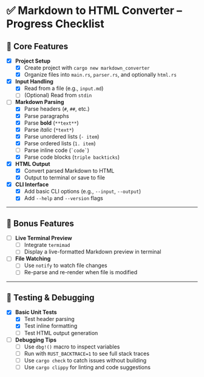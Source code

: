 # ✅ Markdown to HTML Converter – Progress Checklist

## 🧱 Core Features

- [x] **Project Setup**
  - [x] Create project with `cargo new markdown_converter`
  - [x] Organize files into `main.rs`, `parser.rs`, and optionally `html.rs`

- [x] **Input Handling**
  - [x] Read from a file (e.g., `input.md`)
  - [ ] (Optional) Read from `stdin`

- [ ] **Markdown Parsing**
  - [x] Parse headers (`#`, `##`, etc.)
  - [x] Parse paragraphs
  - [x] Parse **bold** (`**text**`)
  - [x] Parse *italic* (`*text*`)
  - [x] Parse unordered lists (`- item`)
  - [x] Parse ordered lists (`1. item`)
  - [ ] Parse inline code (`` `code` ``)
  - [x] Parse code blocks (``` triple backticks ```)

- [x] **HTML Output**
  - [x] Convert parsed Markdown to HTML
  - [x] Output to terminal or save to file

- [x] **CLI Interface**
  - [x] Add basic CLI options (e.g., `--input`, `--output`)
  - [x] Add `--help` and `--version` flags

---

## 🌟 Bonus Features

- [ ] **Live Terminal Preview**
  - [ ] Integrate `termimad`
  - [ ] Display a live-formatted Markdown preview in terminal

- [ ] **File Watching**
  - [ ] Use `notify` to watch file changes
  - [ ] Re-parse and re-render when file is modified

---

## 🧪 Testing & Debugging

- [x] **Basic Unit Tests**
  - [x] Test header parsing
  - [x] Test inline formatting
  - [ ] Test HTML output generation

- [ ] **Debugging Tips**
  - [ ] Use `dbg!()` macro to inspect variables
  - [ ] Run with `RUST_BACKTRACE=1` to see full stack traces
  - [ ] Use `cargo check` to catch issues without building
  - [ ] Use `cargo clippy` for linting and code suggestions
